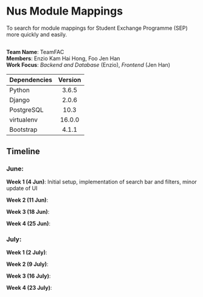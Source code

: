 # Nus Module Mappings

To search for module mappings for Student Exchange Programme (SEP) more quickly and easily.

##
__Team Name__: TeamFAC  
__Members__: Enzio Kam Hai Hong, Foo Jen Han  
__Work Focus__: _Backend and Database_ (Enzio), _Frontend_ (Jen Han)  

| Dependencies | Version |
| ------------- |:-------------:|
| Python | 3.6.5 |
| Django | 2.0.6 |
| PostgreSQL | 10.3 |
| virtualenv | 16.0.0 |
| Bootstrap | 4.1.1 |

## Timeline
### June:  

**Week 1 (4 Jun)**: Initial setup, implementation of search bar and filters, minor update of UI    

**Week 2 (11 Jun)**:  

**Week 3 (18 Jun)**:  

**Week 4 (25 Jun)**:  

### July: 

**Week 1 (2 July)**:  

**Week 2 (9 July)**:  

**Week 3 (16 July)**:  

**Week 4 (23 July)**:  
